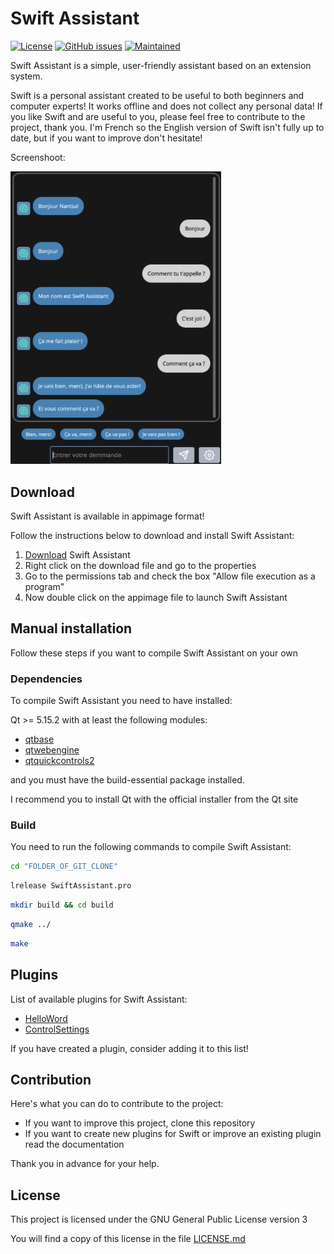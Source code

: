 # Swift Assistant

[![License](https://img.shields.io/badge/license-GPLv3.0-blue.svg)](https://www.gnu.org/licenses/gpl-3.0.html) [![GitHub issues](https://img.shields.io/github/issues/Swiftapp-hub/Swift-Assistant.svg)](https://github.com/Swiftapp-hub/Swift-Assistant/issues) [![Maintained](https://img.shields.io/maintenance/yes/2021.svg)](https://github.com/Swiftapp-hub/Swift-Assistant/commits/develop)

Swift Assistant is a simple, user-friendly assistant based on an extension system.

Swift is a personal assistant created to be useful to both beginners and computer experts!
It works offline and does not collect any personal data!
If you like Swift and are useful to you, please feel free to contribute to the project, thank you.
I'm French so the English version of Swift isn't fully up to date, but if you want to improve don't hesitate!

Screenshoot:

<img src="screenshot/swift.png" alt="Capture Swift Assistant" style="zoom:70%;" /> 

## Download

Swift Assistant is available in appimage format!

Follow the instructions below to download and install Swift Assistant:

1. [Download](https://github.com/Swiftapp-hub/Swift-Assistant/releases/) Swift Assistant
2. Right click on the download file and go to the properties
3. Go to the permissions tab and check the box "Allow file execution as a program"
4. Now double click on the appimage file to launch Swift Assistant

## Manual installation

Follow these steps if you want to compile Swift Assistant on your own

### Dependencies

To compile Swift Assistant you need to have installed:

Qt >= 5.15.2 with at least the following modules:

* [qtbase](http://code.qt.io/cgit/qt/qtbase.git)
* [qtwebengine](https://code.qt.io/cgit/qt/qtwebengine.git)
* [qtquickcontrols2](https://code.qt.io/cgit/qt/qtquickcontrols2.git)

and you must have the build-essential package installed.

I recommend you to install Qt with the official installer from the Qt site

### Build

You need to run the following commands to compile Swift Assistant:

```bash
cd "FOLDER_OF_GIT_CLONE"
```

```bash
lrelease SwiftAssistant.pro
```

```bash
mkdir build && cd build
```

```bash
qmake ../
```

```bash
make
```

## Plugins

List of available plugins for Swift Assistant:

* [HelloWord](https://github.com/Swiftapp-hub/HelloWorld-Plugin-Swift-Assistant)
* [ControlSettings](https://github.com/Swiftapp-hub/ControlSettings-Plugin-Swift-Assistant)

If you have created a plugin, consider adding it to this list!

## Contribution

Here's what you can do to contribute to the project:

* If you want to improve this project, clone this repository
* If you want to create new plugins for Swift or improve an existing plugin read the documentation

Thank you in advance for your help.

## License

This project is licensed under the GNU General Public License version 3

You will find a copy of this license in the file [LICENSE.md](https://github.com/Swiftapp-hub/Swift-Assistant/blob/master/LICENSE.md)
